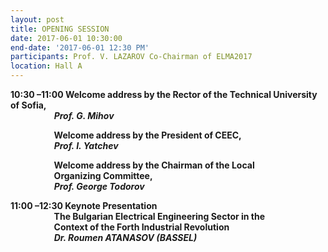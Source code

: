 ```yaml
---
layout: post
title: OPENING SESSION
date: 2017-06-01 10:30:00
end-date: '2017-06-01 12:30 PM'
participants: Prof. V. LAZAROV Co-Chairman of ELMA2017
location: Hall A
---
```



**10:30 –11:00 Welcome address by the Rector of the Technical University of Sofia,
<br>&nbsp; &nbsp; &nbsp; &nbsp; &nbsp; &nbsp; &nbsp; &nbsp; &nbsp; &nbsp; &nbsp;*Prof. G. Mihov***

**&nbsp; &nbsp; &nbsp; &nbsp; &nbsp; &nbsp; &nbsp; &nbsp; &nbsp; &nbsp; &nbsp;Welcome address by the President of CEEC,
<br>&nbsp; &nbsp; &nbsp; &nbsp; &nbsp; &nbsp; &nbsp; &nbsp; &nbsp; &nbsp; &nbsp;*Prof. I. Yatchev***

**&nbsp; &nbsp; &nbsp; &nbsp; &nbsp; &nbsp; &nbsp; &nbsp; &nbsp; &nbsp; &nbsp;Welcome address by the Chairman of the Local
<br>&nbsp; &nbsp; &nbsp; &nbsp; &nbsp; &nbsp; &nbsp; &nbsp; &nbsp; &nbsp; &nbsp;Organizing Committee,
<br>&nbsp; &nbsp; &nbsp; &nbsp; &nbsp; &nbsp; &nbsp; &nbsp; &nbsp; &nbsp; &nbsp;*Prof. George Todorov***

**11:00 –12:30 Keynote Presentation
<br>&nbsp; &nbsp; &nbsp; &nbsp; &nbsp; &nbsp; &nbsp; &nbsp; &nbsp; &nbsp; &nbsp;The Bulgarian Electrical Engineering Sector in the
<br>&nbsp; &nbsp; &nbsp; &nbsp; &nbsp; &nbsp; &nbsp; &nbsp; &nbsp; &nbsp; &nbsp;Context of the Forth Industrial Revolution
<br>&nbsp; &nbsp; &nbsp; &nbsp; &nbsp; &nbsp; &nbsp; &nbsp; &nbsp; &nbsp; &nbsp;*Dr. Roumen ATANASOV (BASSEL)***